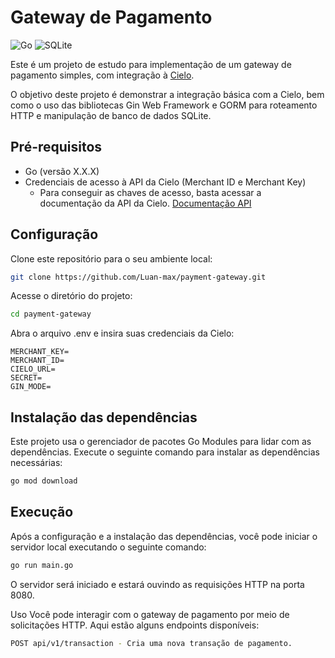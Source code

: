 
# Gateway de Pagamento

![Go](https://img.shields.io/badge/go-%2300ADD8.svg?style=for-the-badge&logo=go&logoColor=white)
![SQLite](https://img.shields.io/badge/sqlite-%2307405e.svg?style=for-the-badge&logo=sqlite&logoColor=white)

Este é um projeto de estudo para implementação de um gateway de pagamento simples, com integração à [Cielo](https://www.cielo.com.br/). 

O objetivo deste projeto é demonstrar a integração básica com a Cielo, bem como o uso das bibliotecas Gin Web Framework e GORM para roteamento HTTP e manipulação de banco de dados SQLite.

## Pré-requisitos
- Go (versão X.X.X)
- Credenciais de acesso à API da Cielo (Merchant ID e Merchant Key)
    - Para conseguir as chaves de acesso, basta acessar a documentação da API da Cielo. [Documentação API](https://developercielo.github.io/manual/cielo-ecommerce) 

## Configuração
Clone este repositório para o seu ambiente local:

```bash
git clone https://github.com/Luan-max/payment-gateway.git
```
Acesse o diretório do projeto:
```bash
cd payment-gateway
```
Abra o arquivo .env e insira suas credenciais da Cielo:
```env
MERCHANT_KEY=
MERCHANT_ID=
CIELO_URL=
SECRET=
GIN_MODE=
```
## Instalação das dependências

Este projeto usa o gerenciador de pacotes Go Modules para lidar com as dependências. Execute o seguinte comando para instalar as dependências necessárias:

```bash
go mod download
```
## Execução

Após a configuração e a instalação das dependências, você pode iniciar o servidor local executando o seguinte comando:

```bash
go run main.go
```
O servidor será iniciado e estará ouvindo as requisições HTTP na porta 8080.

Uso
Você pode interagir com o gateway de pagamento por meio de solicitações HTTP. Aqui estão alguns endpoints disponíveis:

```bash
POST api/v1/transaction - Cria uma nova transação de pagamento.
```